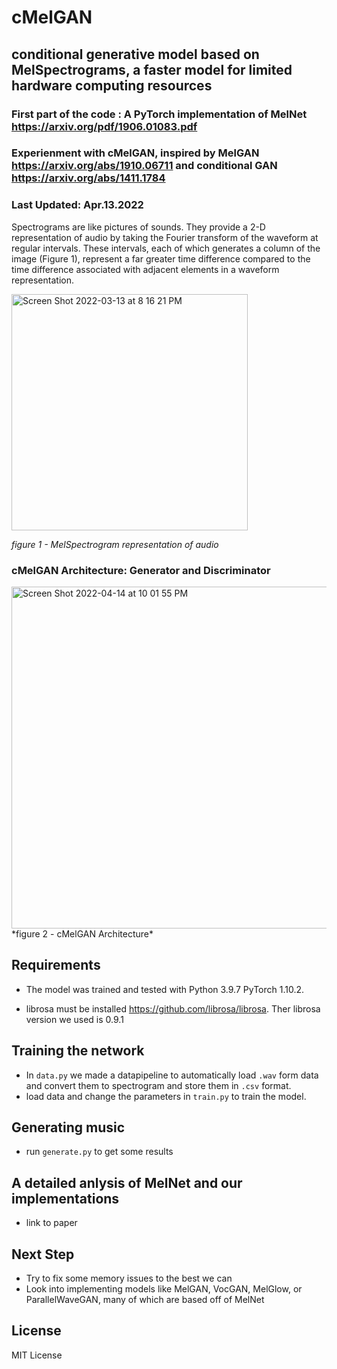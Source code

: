 #   cMelGAN
## conditional generative model based on MelSpectrograms, a faster model for limited hardware computing resources

### First part of the code : A PyTorch implementation of MelNet https://arxiv.org/pdf/1906.01083.pdf
### Experienment with cMelGAN, inspired by MelGAN https://arxiv.org/abs/1910.06711 and conditional GAN https://arxiv.org/abs/1411.1784
### Last Updated: Apr.13.2022

Spectrograms are like pictures of sounds. They provide a 2-D representation of audio by taking the Fourier transform of the waveform at regular intervals. These intervals, each of which generates a column of the image (Figure 1), represent a far greater time difference compared to the time difference associated with adjacent elements in a waveform representation.

<img width="378" alt="Screen Shot 2022-03-13 at 8 16 21 PM" src="https://user-images.githubusercontent.com/57376402/158085731-f15047ea-f4cd-4d7e-b08e-950f96935107.png">

*figure 1 - MelSpectrogram representation of audio*

### cMelGAN Architecture: Generator and Discriminator 
<img width="547" alt="Screen Shot 2022-04-14 at 10 01 55 PM" src="https://user-images.githubusercontent.com/57376402/163506067-660fdc4b-d606-4c8c-8a52-7ab92811f842.png">
*figure 2 - cMelGAN Architecture*

## Requirements
- The model was trained and tested with Python 3.9.7 PyTorch 1.10.2.

- librosa must be installed https://github.com/librosa/librosa. Ther librosa version we used is 0.9.1

## Training the network
- In `data.py` we made a datapipeline to automatically load `.wav` form data and convert them to spectrogram and store them in `.csv` format.
- load data and change the parameters in `train.py` to train the model.

## Generating music 
- run `generate.py` to get some results

## A detailed anlysis of MelNet and our implementations 
- link to paper

## Next Step
-  Try to fix some memory issues to the best we can
-  Look into implementing models like MelGAN, VocGAN, MelGlow, or ParallelWaveGAN, many of which are based off of MelNet
## License 
MIT License
